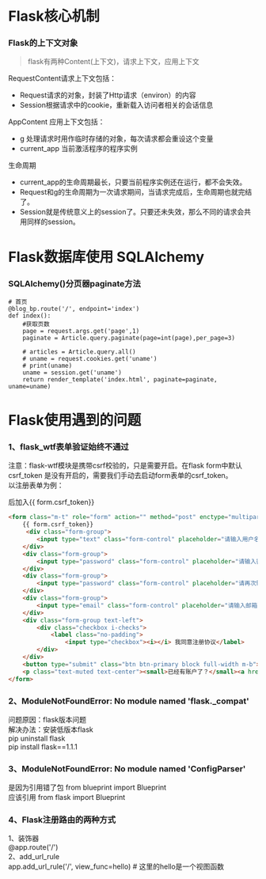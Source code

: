 # Flask核心机制  

### Flask的上下文对象  

> flask有两种Content(上下文)，请求上下文，应用上下文  

RequestContent请求上下文包括：
-  Request请求的对象，封装了Http请求（environ）的内容  
-  Session根据请求中的cookie，重新载入访问者相关的会话信息    

AppContent 应用上下文包括：
- g 处理请求时用作临时存储的对象，每次请求都会重设这个变量  
- current_app 当前激活程序的程序实例  

生命周期  
- current_app的生命周期最长，只要当前程序实例还在运行，都不会失效。  
- Request和g的生命周期为一次请求期间，当请求完成后，生命周期也就完结了。  
- Session就是传统意义上的session了。只要还未失效，那么不同的请求会共用同样的session。  

# Flask数据库使用 SQLAlchemy  
### SQLAlchemy()分页器paginate方法  
```
# 首页
@blog_bp.route('/', endpoint='index')
def index():
    #获取页数
    page = request.args.get('page',1)
    paginate = Article.query.paginate(page=int(page),per_page=3)
 
    # articles = Article.query.all()
    # uname = request.cookies.get('uname')
    # print(uname)
    uname = session.get('uname')
    return render_template('index.html', paginate=paginate, uname=uname)
```

# Flask使用遇到的问题  
### 1、flask_wtf表单验证始终不通过  
注意：flask-wtf模块是携带csrf校验的，只是需要开启。在flask form中默认csrf_token 是没有开启的，需要我们手动去启动form表单的csrf_token。  
以注册表单为例：<form>后加入{{ form.csrf_token}}
```html
<form class="m-t" role="form" action="" method="post" enctype="multipart/form-data">
    {{ form.csrf_token}}
     <div class="form-group">
        <input type="text" class="form-control" placeholder="请输入用户名" required="", name="username">
    </div>
    <div class="form-group">
        <input type="password" class="form-control" placeholder="请输入密码" required="" name="password">
    </div>
    <div class="form-group">
        <input type="password" class="form-control" placeholder="请再次输入密码" required="" name="password_confirm">
    </div>
    <div class="form-group">
        <input type="email" class="form-control" placeholder="请输入邮箱" required="" name="email">
    </div>
    <div class="form-group text-left">
        <div class="checkbox i-checks">
            <label class="no-padding">
                <input type="checkbox"><i></i> 我同意注册协议</label>
        </div>
    </div>
    <button type="submit" class="btn btn-primary block full-width m-b">注 册</button>
    <p class="text-muted text-center"><small>已经有账户了？</small><a href="login.html">点此登录</a></p>
</form>
```  

### 2、ModuleNotFoundError: No module named 'flask._compat'  
问题原因：flask版本问题    
解决办法：安装低版本flask  
pip uninstall flask  
pip install flask==1.1.1  

### 3、ModuleNotFoundError: No module named 'ConfigParser'  

是因为引用错了包 from blueprint import Blueprint  
应该引用 from flask import Blueprint  

### 4、Flask注册路由的两种方式  
1、装饰器  
@app.route('/')  
2、add_url_rule  
app.add_url_rule('/', view_func=hello) # 这里的hello是一个视图函数 